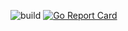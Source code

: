 ![build](https://travis-ci.com/devopyio/resource-requests-admission-controller.svg?branch=master)
[![Go Report Card](https://goreportcard.com/badge/github.com/devopyio/resource-requests-admission-controller)](https://goreportcard.com/report/github.com/devopyio/resource-requests-admission-controller)

